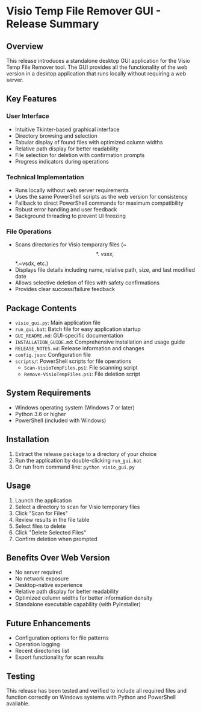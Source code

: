 # Visio Temp File Remover GUI - Release Summary

## Overview
This release introduces a standalone desktop GUI application for the Visio Temp File Remover tool. The GUI provides all the functionality of the web version in a desktop application that runs locally without requiring a web server.

## Key Features

### User Interface
- Intuitive Tkinter-based graphical interface
- Directory browsing and selection
- Tabular display of found files with optimized column widths
- Relative path display for better readability
- File selection for deletion with confirmation prompts
- Progress indicators during operations

### Technical Implementation
- Runs locally without web server requirements
- Uses the same PowerShell scripts as the web version for consistency
- Fallback to direct PowerShell commands for maximum compatibility
- Robust error handling and user feedback
- Background threading to prevent UI freezing

### File Operations
- Scans directories for Visio temporary files (~$$*.~vssx, ~$$*.~vsdx, etc.)
- Displays file details including name, relative path, size, and last modified date
- Allows selective deletion of files with safety confirmations
- Provides clear success/failure feedback

## Package Contents
- `visio_gui.py`: Main application file
- `run_gui.bat`: Batch file for easy application startup
- `GUI_README.md`: GUI-specific documentation
- `INSTALLATION_GUIDE.md`: Comprehensive installation and usage guide
- `RELEASE_NOTES.md`: Release information and changes
- `config.json`: Configuration file
- `scripts/`: PowerShell scripts for file operations
  - `Scan-VisioTempFiles.ps1`: File scanning script
  - `Remove-VisioTempFiles.ps1`: File deletion script

## System Requirements
- Windows operating system (Windows 7 or later)
- Python 3.6 or higher
- PowerShell (included with Windows)

## Installation
1. Extract the release package to a directory of your choice
2. Run the application by double-clicking `run_gui.bat`
3. Or run from command line: `python visio_gui.py`

## Usage
1. Launch the application
2. Select a directory to scan for Visio temporary files
3. Click "Scan for Files"
4. Review results in the file table
5. Select files to delete
6. Click "Delete Selected Files"
7. Confirm deletion when prompted

## Benefits Over Web Version
- No server required
- No network exposure
- Desktop-native experience
- Relative path display for better readability
- Optimized column widths for better information density
- Standalone executable capability (with PyInstaller)

## Future Enhancements
- Configuration options for file patterns
- Operation logging
- Recent directories list
- Export functionality for scan results

## Testing
This release has been tested and verified to include all required files and function correctly on Windows systems with Python and PowerShell available.